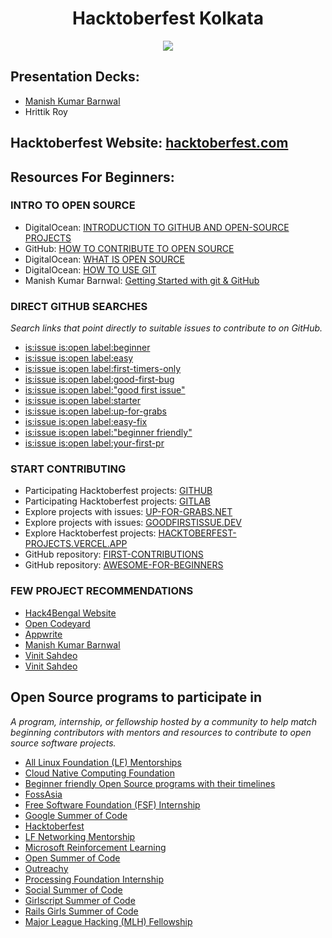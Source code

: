 <h1 align='center'> Hacktoberfest Kolkata </h1>

<p align="center"><img src="https://user-images.githubusercontent.com/46371923/197269488-b71a52cc-5178-456d-a596-5b53a1eafad9.png"></p>

## Presentation Decks:
- [Manish Kumar Barnwal](https://docs.google.com/presentation/d/1Q02b4_mnYJCGESSeNQvZxC83s-MMcYDCDTLI1j7xjCU/edit?usp=sharing)
- Hrittik Roy

## Hacktoberfest Website: [hacktoberfest.com](https://hacktoberfest.com/)

## Resources For Beginners:
### INTRO TO OPEN SOURCE
- DigitalOcean: [INTRODUCTION TO GITHUB AND OPEN-SOURCE PROJECTS](https://www.digitalocean.com/community/tutorial_series/an-introduction-to-open-source)
- GitHub: [HOW TO CONTRIBUTE TO OPEN SOURCE](https://opensource.guide/how-to-contribute/)
- DigitalOcean: [WHAT IS OPEN SOURCE](https://www.digitalocean.com/community/tutorials/what-is-open-source)
- DigitalOcean: [HOW TO USE GIT](https://www.digitalocean.com/community/cheatsheets/how-to-use-git-a-reference-guide)
- Manish Kumar Barnwal: [Getting Started with git & GitHub](https://www.youtube.com/watch?v=EFnokAJuWcI)

### DIRECT GITHUB SEARCHES
*Search links that point directly to suitable issues to contribute to on GitHub.*
- [is:issue is:open label:beginner](https://github.com/search?q=is%3Aissue+is%3Aopen+label%3Abeginner&type=issues)
- [is:issue is:open label:easy](https://github.com/search?q=is%3Aissue+is%3Aopen+label%3Aeasy&type=issues)
- [is:issue is:open label:first-timers-only](https://github.com/search?q=is%3Aissue+is%3Aopen+label%3Afirst-timers-only&type=issues)
- [is:issue is:open label:good-first-bug](https://github.com/search?q=is%3Aissue+is%3Aopen+label%3Agood-first-bug&type=issues)
- [is:issue is:open label:"good first issue"](https://github.com/search?q=is%3Aissue+is%3Aopen+label%3A%22good+first+issue%22&type=issues)
- [is:issue is:open label:starter](https://github.com/search?q=is%3Aissue+is%3Aopen+label%3Astarter&type=issues)
- [is:issue is:open label:up-for-grabs](https://github.com/search?q=is%3Aissue+is%3Aopen+label%3Aup-for-grabs&type=issues)
- [is:issue is:open label:easy-fix](https://github.com/search?q=is%3Aissue+is%3Aopen+label%3Aeasy-fix&type=issues)
- [is:issue is:open label:"beginner friendly"](https://github.com/search?q=is%3Aissue+is%3Aopen+label%3A%22beginner+friendly%22&type=issues)
- [is:issue is:open label:your-first-pr](https://github.com/search?q=is%3Aissue+is%3Aopen+label%3Ayour-first-pr&type=issues)

### START CONTRIBUTING
- Participating Hacktoberfest projects: [GITHUB](https://github.com/topics/hacktoberfest)
- Participating Hacktoberfest projects: [GITLAB](https://gitlab.com/explore/projects/topics/hacktoberfest)
- Explore projects with issues: [UP-FOR-GRABS.NET](https://up-for-grabs.net/#/)
- Explore projects with issues: [GOODFIRSTISSUE.DEV](https://goodfirstissue.dev/)
- Explore Hacktoberfest projects: [HACKTOBERFEST-PROJECTS.VERCEL.APP](https://hacktoberfest-projects.vercel.app/)
- GitHub repository: [FIRST-CONTRIBUTIONS](https://github.com/firstcontributions/first-contributions)
- GitHub repository: [AWESOME-FOR-BEGINNERS](https://github.com/mungell/awesome-for-beginners)

### FEW PROJECT RECOMMENDATIONS
- [Hack4Bengal Website](https://github.com/hack4bengal/hack4bengal.github.io)
- [Open Codeyard](https://github.com/orgs/OpenCodeyard/)
- [Appwrite](https://github.com/appwrite)
- [Manish Kumar Barnwal](https://github.com/imanishbarnwal/Events-And-Hackathons)
- [Vinit Sahdeo](https://github.com/vinitshahdeo/topmate-readme-badge)
- [Vinit Sahdeo](https://github.com/vinitshahdeo/peerlist-readme-badge)

## Open Source programs to participate in

*A program, internship, or fellowship hosted by a community to help match beginning contributors with mentors and resources to contribute to open source software projects.*
- [All Linux Foundation (LF) Mentorships](https://mentorship.lfx.linuxfoundation.org/#projects_all)
- [Cloud Native Computing Foundation](https://events.linuxfoundation.org/kubecon-cloudnativecon-north-america/)
- [Beginner friendly Open Source programs with their timelines](https://github.com/arpit456jain/Open-Source-Programs)
- [FossAsia](https://fossasia.org)
- [Free Software Foundation (FSF) Internship](https://www.fsf.org/volunteer/internships)
- [Google Summer of Code](https://summerofcode.withgoogle.com/)
- [Hacktoberfest](https://hacktoberfest.digitalocean.com)
- [LF Networking Mentorship](https://wiki.lfnetworking.org/display/LN/LFN+Mentorship+Program)
- [Microsoft Reinforcement Learning](https://www.microsoft.com/en-us/research/academic-program/rl-open-source-fest/)
- [Open Summer of Code](https://osoc.be/students)
- [Outreachy](https://www.outreachy.org)
- [Processing Foundation Internship](https://processingfoundation.org/fellowships/)
- [Social Summer of Code](https://ssoc.getsocialnow.co/)
- [Girlscript Summer of Code](https://gssoc.girlscript.tech/)
- [Rails Girls Summer of Code](https://railsgirlssummerofcode.org/)
- [Major League Hacking (MLH) Fellowship](https://fellowship.mlh.io/)
